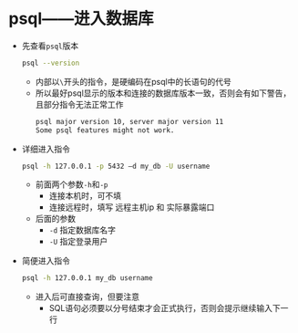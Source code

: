 # psql——进入数据库

- 先查看`psql`版本
    ```bash
    psql --version
    ```
    - 内部以`\`开头的指令，是硬编码在psql中的长语句的代号
    - 所以最好psql显示的版本和连接的数据库版本一致，否则会有如下警告，且部分指令无法正常工作
        ```bash
        psql major version 10, server major version 11
        Some psql features might not work.
        ```

- 详细进入指令
    ```bash
    psql -h 127.0.0.1 -p 5432 –d my_db -U username
    ```
    - 前面两个参数`-h`和`-p`
        - 连接本机时，可不填
        - 连接远程时，填写 远程主机ip 和 实际暴露端口
    - 后面的参数
        - `-d` 指定数据库名字
        - `-U` 指定登录用户

- 简便进入指令
    ```bash
    psql -h 127.0.0.1 my_db username
    ```
    - 进入后可直接查询，但要注意
        - SQL语句必须要以分号结束才会正式执行，否则会提示继续输入下一行
